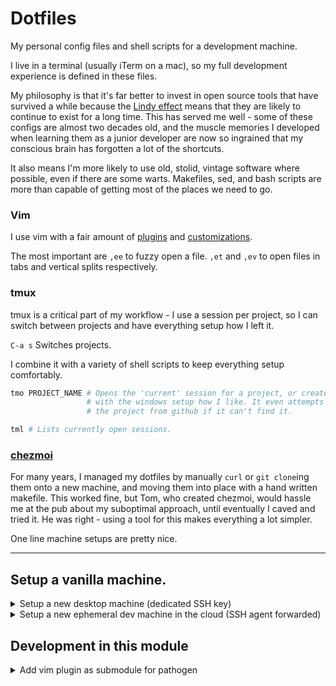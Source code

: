 # Dotfiles

My personal config files and shell scripts for a development machine.

I live in a terminal (usually iTerm on a mac), so my full development experience
is defined in these files.

My philosophy is that it's far better to invest in
open source tools that have survived a while because the [Lindy
effect](https://en.wikipedia.org/wiki/Lindy_effect) means that they are likely
to continue to exist for a long time. This has served me well - some of these
configs are almost two decades old, and the muscle memories I developed when
learning them as a junior developer are now so ingrained that my conscious brain
has forgotten a lot of the shortcuts.

It also means I'm more likely to use old, stolid, vintage software where
possible, even if there are some warts. Makefiles, sed, and bash scripts are
more than capable of getting most of the places we need to go.




### Vim

I use vim with a fair amount of [plugins](home/dot_vim/external_bundle) and
[customizations](home/dot_vimrc).

The most important are `,ee` to fuzzy open a file. `,et` and `,ev` to open files
in tabs and vertical splits respectively.

### tmux

tmux is a critical part of my workflow - I use a session per project, so I can
switch between projects and have everything setup how I left it.

`C-a s` Switches projects.

I combine it with a variety of shell scripts to keep everything setup comfortably.

```bash
tmo PROJECT_NAME # Opens the 'current' session for a project, or creates one
                 # with the windows setup how I like. It even attempts to clone
                 # the project from github if it can't find it.

tml # Lists currently open sessions.
```


### [chezmoi](https://www.chezmoi.io/)

For many years, I managed my dotfiles by manually `curl` or `git clone`ing them
onto a new machine, and moving them into place with a hand written makefile.
This worked fine, but Tom, who created chezmoi, would hassle me at the pub about
my suboptimal approach, until eventually I caved and tried it. He was right -
using a tool for this makes everything a lot simpler.

One line machine setups are pretty nice.





---


## Setup a vanilla machine.
<details>
  <summary>Setup a new desktop machine (dedicated SSH key)</summary>

##### 1. Setup new SSH key and use for github:
```sh
ssh-keygen -t rsa -C "peterbraden@peterbraden.co.uk"
cat ~/.ssh/id_rsa.pub | pbcopy
```
Paste into: [https://github.com/settings/ssh](https://github.com/settings/ssh)

##### 2. Setup
```sh
chezmoi init peterbraden --apply
```

### Setup OSX
#### Install apps from Safari
- [homebrew](https://brew.sh)
- [firefox](https://www.mozilla.org/en-US/firefox/new/)

#### Install apps from App Store
- 1Password
- [Tailscale](https://apps.apple.com/ca/app/tailscale/id1475387142?mt=12)

#### Install Apps from Firefox
- [iterm](http://www.iterm2.com/#/section/home)
- [nextcloud](https://nextcloud.com/install/#install-clients)

</details>

<details>
  <summary>Setup a new ephemeral dev machine in the cloud (SSH agent forwarded)</summary>

```sh
# Setup / Ubuntu / from scratch
# - Requires github authed ssh key
sh -c "$(curl -fsLS get.chezmoi.io)" -- init --apply peterbraden
```

</details>


## Development in this module
<details>
  <summary>Add vim plugin as submodule for pathogen</summary>

```sh
git submodule add https://github.com/pathto/repo.git vim/bundle/repo.vim
```

</details>



